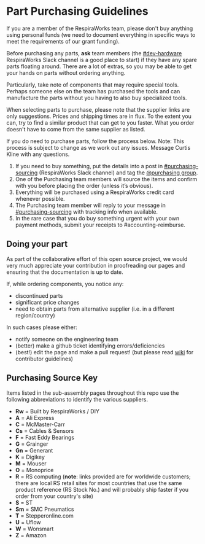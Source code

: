 # Part Purchasing Guidelines

If you are a member of the RespiraWorks team, please don't buy anything using personal funds (we need to document
everything in specific ways to meet the requirements of our grant funding).

Before purchasing any parts, **ask** team members
(the [#dev-hardware](https://respiraworks.slack.com/archives/C012UTERXD5) RespiraWorks Slack channel is a good place to
start) if they have any spare parts floating around. There are a lot of extras, so you may be able to get your hands on
parts without ordering anything.

Particularly, take note of components that may require special tools. Perhaps someone else on the team has purchased
the tools and can manufacture the parts without you having to also buy specialized tools.

When selecting parts to purchase, please note that the supplier links are only suggestions. Prices and shipping times
are in flux. To the extent you can, try to find a similar product that can get to you faster. What you order doesn't
have to come from the same supplier as listed.

If you do need to purchase parts, follow the process below. Note: This process is subject to change as we work out any
issues. Message Curtis Kline with any questions.

1. If you need to buy something, put the details into a post in
   [#purchasing-sourcing](https://respiraworks.slack.com/archives/C011FD2TEQM) (RespiraWorks Slack channel) and tag the
   [@purchasing group](https://respiraworks.slack.com/admin/user_groups).
2. One of the Purchasing team members will source the items and confirm with you before placing the order
   (unless it’s obvious).
3. Everything will be purchased using a RespiraWorks credit card whenever possible.
4. The Purchasing team member will reply to your message in
   [#purchasing-sourcing](https://respiraworks.slack.com/archives/C011FD2TEQM) with tracking info when available.
5. In the rare case that you do buy something urgent with your own payment methods, submit your receipts
   to #accounting-reimburse.

## Doing your part

As part of the collaborative effort of this open source project, we would very much appreciate your contribution in
proofreading our pages and ensuring that the documentation is up to date.

If, while ordering components, you notice any:
- discontinued parts
- significant price changes
- need to obtain parts from alternative supplier (i.e. in a different region/country)

In such cases please either:
- notify someone on the engineering team
- (better) make a github ticket identifying errors/deficiencies
- (best!) edit the page and make a pull request! (but please read
  [wiki](https://github.com/RespiraWorks/Ventilator/wiki) for contributor guidelines)

## Purchasing Source Key

Items listed in the sub-assembly pages throughout this repo use the following abbreviations to identify the various
suppliers.

* **Rw** = Built by RespiraWorks / DIY
* **A** = Ali Express
* **C** = McMaster-Carr
* **Cs** = Cables & Sensors
* **F** = Fast Eddy Bearings
* **G** = Grainger
* **Gn** = Generant
* **K** = Digikey
* **M** = Mouser
* **O** = Monoprice
* **R** = RS computing
(**note**: links provided are for worldwide customers; there are local RS retail sites for most countries that use the
same product reference (RS Stock No.) and will probably ship faster if you order from your country's site)
* **S** = ST
* **Sm** = SMC Pneumatics
* **T** = Stepperonline.com
* **U** = Uflow
* **W** = Wonsmart
* **Z** = Amazon
